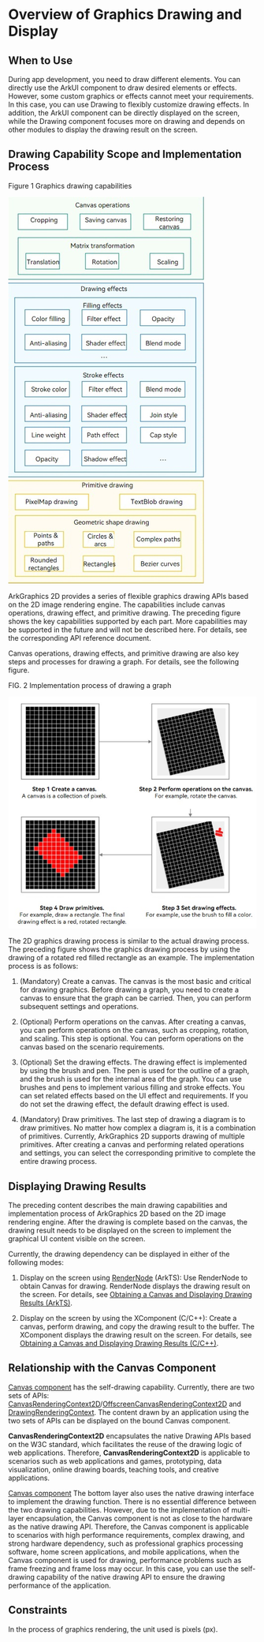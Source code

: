 # Overview of Graphics Drawing and Display


## When to Use

During app development, you need to draw different elements. You can directly use the ArkUI component to draw desired elements or effects. However, some custom graphics or effects cannot meet your requirements. In this case, you can use Drawing to flexibly customize drawing effects. In addition, the ArkUI component can be directly displayed on the screen, while the Drawing component focuses more on drawing and depends on other modules to display the drawing result on the screen.


## Drawing Capability Scope and Implementation Process

Figure 1 Graphics drawing capabilities

![drawing](figures/drawing.jpg)


ArkGraphics 2D provides a series of flexible graphics drawing APIs based on the 2D image rendering engine. The capabilities include canvas operations, drawing effect, and primitive drawing. The preceding figure shows the key capabilities supported by each part. More capabilities may be supported in the future and will not be described here. For details, see the corresponding API reference document.


Canvas operations, drawing effects, and primitive drawing are also key steps and processes for drawing a graph. For details, see the following figure.


FIG. 2 Implementation process of drawing a graph

![drawProcess](figures/drawProcess.jpg)


The 2D graphics drawing process is similar to the actual drawing process. The preceding figure shows the graphics drawing process by using the drawing of a rotated red filled rectangle as an example. The implementation process is as follows:


1. (Mandatory) Create a canvas. The canvas is the most basic and critical for drawing graphics. Before drawing a graph, you need to create a canvas to ensure that the graph can be carried. Then, you can perform subsequent settings and operations.

2. (Optional) Perform operations on the canvas. After creating a canvas, you can perform operations on the canvas, such as cropping, rotation, and scaling. This step is optional. You can perform operations on the canvas based on the scenario requirements.

3. (Optional) Set the drawing effects. The drawing effect is implemented by using the brush and pen. The pen is used for the outline of a graph, and the brush is used for the internal area of the graph. You can use brushes and pens to implement various filling and stroke effects. You can set related effects based on the UI effect and requirements. If you do not set the drawing effect, the default drawing effect is used.

4. (Mandatory) Draw primitives. The last step of drawing a diagram is to draw primitives. No matter how complex a diagram is, it is a combination of primitives. Currently, ArkGraphics 2D supports drawing of multiple primitives. After creating a canvas and performing related operations and settings, you can select the corresponding primitive to complete the entire drawing process.


## Displaying Drawing Results

The preceding content describes the main drawing capabilities and implementation process of ArkGraphics 2D based on the 2D image rendering engine. After the drawing is complete based on the canvas, the drawing result needs to be displayed on the screen to implement the graphical UI content visible on the screen.

Currently, the drawing dependency can be displayed in either of the following modes:

1. Display on the screen using [RenderNode](../reference/apis-arkui/js-apis-arkui-renderNode.md) (ArkTS): Use RenderNode to obtain Canvas for drawing. RenderNode displays the drawing result on the screen. For details, see [Obtaining a Canvas and Displaying Drawing Results (ArkTS)](canvas-get-result-draw-arkts.md#obtaining-the-canvas-that-can-be-directly-displayed).

2. Display on the screen by using the XComponent (C/C++): Create a canvas, perform drawing, and copy the drawing result to the buffer. The XComponent displays the drawing result on the screen. For details, see [Obtaining a Canvas and Displaying Drawing Results (C/C++)](canvas-get-result-draw-c.md#obtaining-the-canvas-that-can-be-directly-displayed).


## Relationship with the Canvas Component

[Canvas component](../reference/apis-arkui/arkui-ts/ts-components-canvas-canvas.md) has the self-drawing capability. Currently, there are two sets of APIs: [CanvasRenderingContext2D](../reference/apis-arkui/arkui-ts/ts-canvasrenderingcontext2d.md)/[OffscreenCanvasRenderingContext2D](../reference/apis-arkui/arkui-ts/ts-offscreencanvasrenderingcontext2d.md) and [DrawingRenderingContext](../reference/apis-arkui/arkui-ts/ts-drawingrenderingcontext.md). The content drawn by an application using the two sets of APIs can be displayed on the bound Canvas component.

**CanvasRenderingContext2D** encapsulates the native Drawing APIs based on the W3C standard, which facilitates the reuse of the drawing logic of web applications. Therefore, **CanvasRenderingContext2D** is applicable to scenarios such as web applications and games, prototyping, data visualization, online drawing boards, teaching tools, and creative applications.

[Canvas component](../reference/apis-arkui/arkui-ts/ts-components-canvas-canvas.md) The bottom layer also uses the native drawing interface to implement the drawing function. There is no essential difference between the two drawing capabilities. However, due to the implementation of multi-layer encapsulation, the Canvas component is not as close to the hardware as the native drawing API. Therefore, the Canvas component is applicable to scenarios with high performance requirements, complex drawing, and strong hardware dependency, such as professional graphics processing software, home screen applications, and mobile applications, when the Canvas component is used for drawing, performance problems such as frame freezing and frame loss may occur. In this case, you can use the self-drawing capability of the native drawing API to ensure the drawing performance of the application.


## Constraints

In the process of graphics rendering, the unit used is pixels (px).

<!--RP1--><!--RP1End-->
